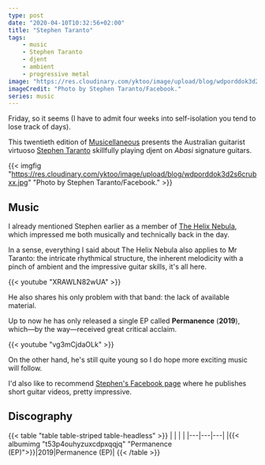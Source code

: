 ```yaml
---
type: post
date: "2020-04-10T10:32:56+02:00"
title: "Stephen Taranto"
tags:
    - music
    - Stephen Taranto
    - djent
    - ambient
    - progressive metal
image: "https://res.cloudinary.com/yktoo/image/upload/blog/wdporddok3d2s6crubxx.jpg"
imageCredit: "Photo by Stephen Taranto/Facebook."
series: music
---
```


Friday, so it seems (I have to admit four weeks into self-isolation you tend to lose track of days).

This twentieth edition of [Musicellaneous](/series/music) presents the Australian guitarist virtuoso [Stephen Taranto](https://stephentaranto.bandcamp.com/) skillfully playing djent on *Abasi* signature guitars.

<!--more-->

{{< imgfig "https://res.cloudinary.com/yktoo/image/upload/blog/wdporddok3d2s6crubxx.jpg" "Photo by Stephen Taranto/Facebook." >}}

## Music

I already mentioned Stephen earlier as a member of [The Helix Nebula](0525), which impressed me both musically and technically back in the day.

In a sense, everything I said about The Helix Nebula also applies to Mr Taranto: the intricate rhythmical structure, the inherent melodicity with a pinch of ambient and the impressive guitar skills, it's all here.

{{< youtube "XRAWLN82wUA" >}}

He also shares his only problem with that band: the lack of available material.

Up to now he has only released a single EP called **Permanence** (**2019**), which—by the way—received great critical acclaim.

{{< youtube "vg3mCjdaOLk" >}}

On the other hand, he's still quite young so I do hope more exciting music will follow.

I'd also like to recommend [Stephen's Facebook page](https://www.facebook.com/stephentarantomusic) where he publishes short guitar videos, pretty impressive.

## Discography

{{< table "table table-striped table-headless" >}}
|   |   |   |
|---|---|---|
|{{< albumimg "t53p4ouhyzuxcdpxqqjq" "Permanence (EP)">}}|2019|Permanence (EP)|
{{< /table >}}
